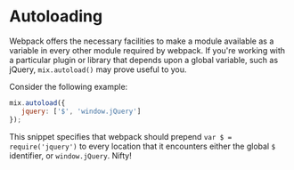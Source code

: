 # Autoloading

Webpack offers the necessary facilities to make a module available as a variable in every other module required by webpack. If you're working with a particular plugin or library that depends upon a global variable, such as jQuery, `mix.autoload()` may prove useful to you.

Consider the following example:

```js
mix.autoload({
   jquery: ['$', 'window.jQuery']
});
```

This snippet specifies that webpack should prepend `var $ = require('jquery')` to every location that it encounters either the global `$` identifier, or `window.jQuery`. Nifty!

